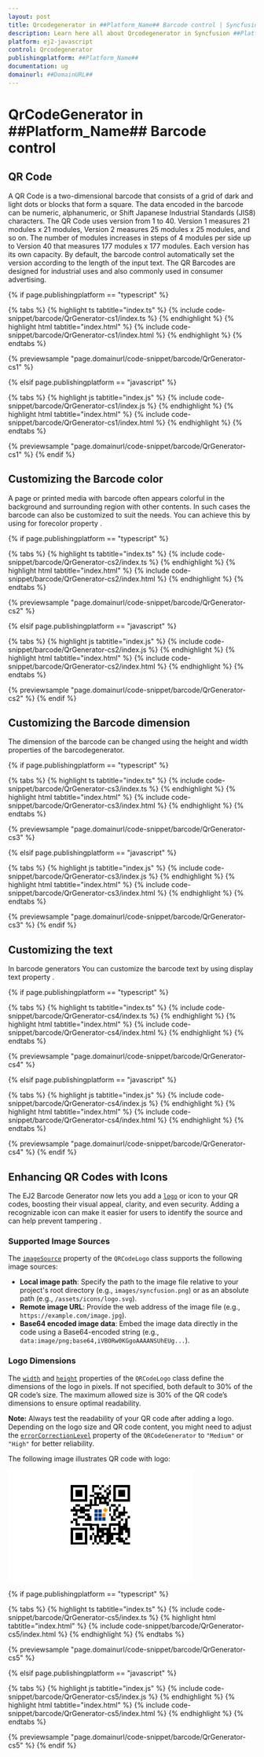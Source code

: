 ```yaml
---
layout: post
title: Qrcodegenerator in ##Platform_Name## Barcode control | Syncfusion
description: Learn here all about Qrcodegenerator in Syncfusion ##Platform_Name## Barcode control of Syncfusion Essential JS 2 and more.
platform: ej2-javascript
control: Qrcodegenerator 
publishingplatform: ##Platform_Name##
documentation: ug
domainurl: ##DomainURL##
---
```


# QrCodeGenerator in ##Platform_Name## Barcode control

## QR Code

A QR Code is a two-dimensional barcode that consists of a grid of dark and light dots or blocks that form a square. The data encoded in the barcode can be numeric, alphanumeric, or Shift Japanese Industrial Standards (JIS8) characters. The QR Code uses version from 1 to 40. Version 1 measures 21 modules x 21 modules, Version 2 measures 25 modules x 25 modules, and so on. The number of modules increases in steps of 4 modules per side up to Version 40 that measures 177 modules x 177 modules. Each version has its own capacity. By default, the barcode control automatically set the version according to the length of the input text. The QR Barcodes are designed for industrial uses and also commonly used in consumer advertising.

{% if page.publishingplatform == "typescript" %}

 {% tabs %}
{% highlight ts tabtitle="index.ts" %}
{% include code-snippet/barcode/QrGenerator-cs1/index.ts %}
{% endhighlight %}
{% highlight html tabtitle="index.html" %}
{% include code-snippet/barcode/QrGenerator-cs1/index.html %}
{% endhighlight %}
{% endtabs %}
        
{% previewsample "page.domainurl/code-snippet/barcode/QrGenerator-cs1" %}

{% elsif page.publishingplatform == "javascript" %}

{% tabs %}
{% highlight js tabtitle="index.js" %}
{% include code-snippet/barcode/QrGenerator-cs1/index.js %}
{% endhighlight %}
{% highlight html tabtitle="index.html" %}
{% include code-snippet/barcode/QrGenerator-cs1/index.html %}
{% endhighlight %}
{% endtabs %}

{% previewsample "page.domainurl/code-snippet/barcode/QrGenerator-cs1" %}
{% endif %}

## Customizing the Barcode color

A page or printed media with barcode often appears colorful in the background and surrounding region with other contents. In such cases the barcode can also be customized to suit the needs. You can achieve this by using for forecolor property .

{% if page.publishingplatform == "typescript" %}

 {% tabs %}
{% highlight ts tabtitle="index.ts" %}
{% include code-snippet/barcode/QrGenerator-cs2/index.ts %}
{% endhighlight %}
{% highlight html tabtitle="index.html" %}
{% include code-snippet/barcode/QrGenerator-cs2/index.html %}
{% endhighlight %}
{% endtabs %}
        
{% previewsample "page.domainurl/code-snippet/barcode/QrGenerator-cs2" %}

{% elsif page.publishingplatform == "javascript" %}

{% tabs %}
{% highlight js tabtitle="index.js" %}
{% include code-snippet/barcode/QrGenerator-cs2/index.js %}
{% endhighlight %}
{% highlight html tabtitle="index.html" %}
{% include code-snippet/barcode/QrGenerator-cs2/index.html %}
{% endhighlight %}
{% endtabs %}

{% previewsample "page.domainurl/code-snippet/barcode/QrGenerator-cs2" %}
{% endif %}

## Customizing the Barcode dimension

The dimension of the barcode can be changed using the height and width properties of the barcodegenerator.

{% if page.publishingplatform == "typescript" %}

 {% tabs %}
{% highlight ts tabtitle="index.ts" %}
{% include code-snippet/barcode/QrGenerator-cs3/index.ts %}
{% endhighlight %}
{% highlight html tabtitle="index.html" %}
{% include code-snippet/barcode/QrGenerator-cs3/index.html %}
{% endhighlight %}
{% endtabs %}
        
{% previewsample "page.domainurl/code-snippet/barcode/QrGenerator-cs3" %}

{% elsif page.publishingplatform == "javascript" %}

{% tabs %}
{% highlight js tabtitle="index.js" %}
{% include code-snippet/barcode/QrGenerator-cs3/index.js %}
{% endhighlight %}
{% highlight html tabtitle="index.html" %}
{% include code-snippet/barcode/QrGenerator-cs3/index.html %}
{% endhighlight %}
{% endtabs %}

{% previewsample "page.domainurl/code-snippet/barcode/QrGenerator-cs3" %}
{% endif %}

## Customizing the text

In barcode generators You can customize the barcode text by using display text property .

{% if page.publishingplatform == "typescript" %}

 {% tabs %}
{% highlight ts tabtitle="index.ts" %}
{% include code-snippet/barcode/QrGenerator-cs4/index.ts %}
{% endhighlight %}
{% highlight html tabtitle="index.html" %}
{% include code-snippet/barcode/QrGenerator-cs4/index.html %}
{% endhighlight %}
{% endtabs %}
        
{% previewsample "page.domainurl/code-snippet/barcode/QrGenerator-cs4" %}

{% elsif page.publishingplatform == "javascript" %}

{% tabs %}
{% highlight js tabtitle="index.js" %}
{% include code-snippet/barcode/QrGenerator-cs4/index.js %}
{% endhighlight %}
{% highlight html tabtitle="index.html" %}
{% include code-snippet/barcode/QrGenerator-cs4/index.html %}
{% endhighlight %}
{% endtabs %}

{% previewsample "page.domainurl/code-snippet/barcode/QrGenerator-cs4" %}
{% endif %}

## Enhancing QR Codes with Icons


The EJ2 Barcode Generator now lets you add a [`logo`](https://ej2.syncfusion.com/javascript/documentation/api/barcode/qRCodeLogo/) or icon to your QR codes, boosting their visual appeal, clarity, and even security. Adding a recognizable icon can make it easier for users to identify the source and can help prevent tampering .

### Supported Image Sources
 
The [`imageSource`](https://ej2.syncfusion.com/javascript/documentation/api/barcode/qRCodeLogo/#imagesource) property of the `QRCodeLogo` class supports the following image sources:
 
- **Local image path**: Specify the path to the image file relative to your project's root directory (e.g., `images/syncfusion.png`) or as an absolute path (e.g., `/assets/icons/logo.svg`).
- **Remote image URL**: Provide the web address of the image file (e.g., `https://example.com/image.jpg`).
- **Base64 encoded image data**: Embed the image data directly in the code using a Base64-encoded string (e.g., `data:image/png;base64,iVBORw0KGgoAAAANSUhEUg...`).

### Logo Dimensions
 
The [`width`](https://ej2.syncfusion.com/javascript/documentation/api/barcode/qRCodeLogo/#width) and [`height`](https://ej2.syncfusion.com/javascript/documentation/api/barcode/qRCodeLogo/#height) properties of the `QRCodeLogo` class define the dimensions of the logo in pixels. If not specified, both default to 30% of the QR code’s size. The maximum allowed size is 30% of the QR code’s dimensions to ensure optimal readability.

**Note:** Always test the readability of your QR code after adding a logo. Depending on the logo size and QR code content, you might need to adjust the [`errorCorrectionLevel`](https://help.syncfusion.com/cr/aspnetcore-js2/Syncfusion.EJ2.BarcodeGenerator.ErrorCorrectionLevel.html) property of the `QRCodeGenerator` to `"Medium"` or `"High"` for better reliability.

The following image illustrates QR code with logo:

![logo](images/logo.png)

{% if page.publishingplatform == "typescript" %}

{% tabs %}
{% highlight ts tabtitle="index.ts" %}
{% include code-snippet/barcode/QrGenerator-cs5/index.ts %}
{% highlight html tabtitle="index.html" %}
{% include code-snippet/barcode/QrGenerator-cs5/index.html %}
{% endhighlight %}
{% endtabs %}
        
{% previewsample "page.domainurl/code-snippet/barcode/QrGenerator-cs5" %}

{% elsif page.publishingplatform == "javascript" %}

{% tabs %}
{% highlight js tabtitle="index.js" %}
{% include code-snippet/barcode/QrGenerator-cs5/index.js %}
{% endhighlight %}
{% highlight html tabtitle="index.html" %}
{% include code-snippet/barcode/QrGenerator-cs5/index.html %}
{% endhighlight %}
{% endtabs %}

{% previewsample "page.domainurl/code-snippet/barcode/QrGenerator-cs5" %}
{% endif %}